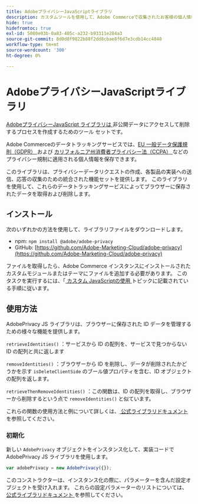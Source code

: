 ```yaml
---
title: AdobeプライバシーJavaScriptライブラリ
description: カスタムツールを使用して、Adobe Commerceで収集されたお客様の個人情報にアクセスして削除する方法を説明します。
hide: true
hidefromtoc: true
exl-id: 5080e03b-0a83-405c-a232-b93311e284a3
source-git-commit: 8d0d8f9822b88f2dd8cbae8f6d7e3cdb14cc4848
workflow-type: tm+mt
source-wordcount: '300'
ht-degree: 0%

---
```


# AdobeプライバシーJavaScriptライブラリ

<!-- TODO: Remove hide metadata when the library has been integrated with Commerce. -->

[AdobeプライバシーJavaScript ライブラリは ](https://experienceleague.adobe.com/docs/experience-platform/privacy/js-library.html?lang=ja) 非公開データにアクセスして削除するプロセスを作成するためのツール セットです。

Adobe Commerceのデータトラッキングサービスでは、[EU 一般データ保護規則（GDPR） ](gdpr.md) および [ カリフォルニア州消費者プライバシー法（CCPA） ](ccpa.md) などのプライバシー規制に適用される個人情報を保存できます。

このライブラリは、プライバシーデータリクエストの作成、各製品の実装への送信、応答の収集のための統合された機能セットを提供します。 このライブラリを使用して、これらのデータトラッキングサービスによってブラウザーに保存されたデータを取得および削除します。

## インストール

次のいずれかの方法を使用して、ライブラリファイルをダウンロードします。

- npm: `npm install @adobe/adobe-privacy`
- GitHub: [https://github.com/Adobe-Marketing-Cloud/adobe-privacy](https://github.com/Adobe-Marketing-Cloud/adobe-privacy)

ファイルを取得したら、Adobe Commerce インスタンスにインストールされたカスタムモジュールまたはテーマにファイルを追加する必要があります。 このタスクを実行するには、「[ カスタム JavaScriptの使用 ](https://developer.adobe.com/commerce/frontend-core/javascript/custom/) トピックに記載されている手順に従います。

## 使用方法

AdobePrivacy JS ライブラリは、ブラウザーに保存された ID データを管理するための様々な機能を提供します。

`retrieveIdentities()`
：サービスから ID の配列を、サービスで見つからない ID の配列と共に返します

`removeIdentities()`
：ブラウザーから ID を削除し、データが削除されたかどうかを示す `isDeleteClientSide` のブール値プロパティを含む、ID オブジェクトの配列を返します。

`retrieveThenRemoveIdentities()`
：この関数は、ID の配列を取得し、ブラウザーから削除するという点で `removeIdentities()` と似ています。

これらの関数の使用方法と例について詳しくは、[ 公式ライブラリドキュメント ](https://experienceleague.adobe.com/docs/experience-platform/privacy/js-library.html?lang=ja) を参照してください。

### 初期化

新しい `AdobePrivacy` オブジェクトをインスタンス化して、実装コードで AdobePrivacy JS ライブラリを使用します。

```js
var adobePrivacy = new AdobePrivacy({});
```

このコンストラクターは、インスタンス化の際に、パラメーターを含んだ設定オブジェクトを受け入れます。
これらの設定パラメーターのリストについては、[ 公式ライブラリドキュメント ](https://experienceleague.adobe.com/docs/experience-platform/privacy/js-library.html?lang=ja) を参照してください。
